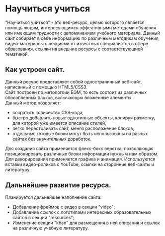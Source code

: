 # Научиться учиться

"Научиться учиться" - это веб-ресурс, целью которого является помощь людям, интересующимся эффективными методами обучения или
 имеющим трудности с запоминанием учебного материала.
Данный сайт собирает в себе информацию по различным методикам обучения, видео-материалы с лекциями от известных специалистов в сфере образования,
 ссылки на внешние ресурсы с соответствующией тематикой.

## Как устроен сайт.

Данный ресурс представляет собой одностраничный веб-сайт, написанный с помощью HTML5/CSS3.  
Сайт построен по метологоии БЭМ, то есть состоит из различных обособленных блоков, включающих вложенные элементы.  
Данный метод позволяет:
- сократить колисество CSS-кода,
- быстро добавлять новые однотипные объекты, копируя разметку, для которой уже имеется описание стилей,
- легко перестраивать сайт, меняя расположение блоков,
- отдельные готовые блоки могут быть использованы на разных сайтах без значительных доработок.  

Для создания сайта применяется флекс-бокс верстка, позволяющая позиционировать различные блоки информации нужным нам образом.
Для декорирования применяется графика и анимация. Используются вставки видео-роликов с YouTube, ссылки на сторонние веб-сайты
и литературу.  

## Дальнейшее развитие ресурса.
Планируется дальнейшее наполнение сайта:
- Добавление фреймов с видео в секции "video";
- Добавление ссылок с логотипами интересных образовательных сайтов в секции "resources";
- Изменение секции "khan" для размещения в ней описания и ссылок на различную учебную литературу.